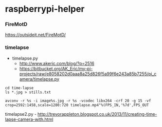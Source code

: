# raspberrypi-helper




### FireMotD
https://outsideit.net/FireMotD/


### timelapse

* timelapse.py 
   *  http://www.akeric.com/blog/?p=2516
   *  https://bitbucket.org/AK_Eric/my-pi-projects/raw/e8058202d0aaa8a25d826f5a99f6e243a85b7255/pi_camera/timelapse.py

```
cd time-lapse
ls *.jpg > stills.txt

avconv -r %s -i image%s.jpg -r %s -vcodec libx264 -crf 20 -g 15 -vf crop=2592:1458,scale=1280:720 timelapse.mp4"%(FPS_IN,'%7d',FPS_OUT
```

timelapse2.py - http://trevorappleton.blogspot.co.uk/2013/11/creating-time-lapse-camera-with.html




